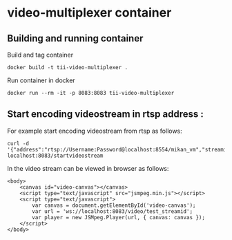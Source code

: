 # video-multiplexer container

## Building and running container

Build and tag container
```
docker build -t tii-video-multiplexer .
```

Run container in docker
```
docker run --rm -it -p 8083:8083 tii-video-multiplexer 
```

## Start encoding videostream in rtsp address :

For example start encoding videostream from rtsp as follows:
```
curl -d '{"address":"rtsp://Username:Password@localhost:8554/mikan_vm","streamid":"test_streamid"}' localhost:8083/startvideostream
```

In the video stream can be viewed in browser as follows:
```
<body>
	<canvas id="video-canvas"></canvas>
	<script type="text/javascript" src="jsmpeg.min.js"></script>
	<script type="text/javascript">
		var canvas = document.getElementById('video-canvas');
		var url = 'ws://localhost:8083/video/test_streamid';
		var player = new JSMpeg.Player(url, { canvas: canvas });
	</script>
</body>
```